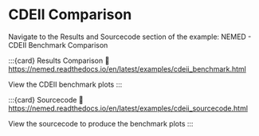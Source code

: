 
# CDEII Comparison
Navigate to the Results and Sourcecode section of the example: NEMED - CDEII Benchmark Comparison

:::{card} Results Comparison
:link: https://nemed.readthedocs.io/en/latest/examples/cdeii_benchmark.html

View the CDEII benchmark plots
:::

:::{card} Sourcecode
:link: https://nemed.readthedocs.io/en/latest/examples/cdeii_sourcecode.html

View the sourcecode to produce the benchmark plots
:::
